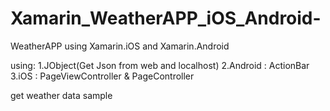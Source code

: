 # Xamarin_WeatherAPP_iOS_Android-
WeatherAPP using Xamarin.iOS and Xamarin.Android 

using: 
	1.JObject(Get Json from web  and localhost)
	2.Android : ActionBar
	3.iOS : PageViewController &  PageController
       
get weather data sample
